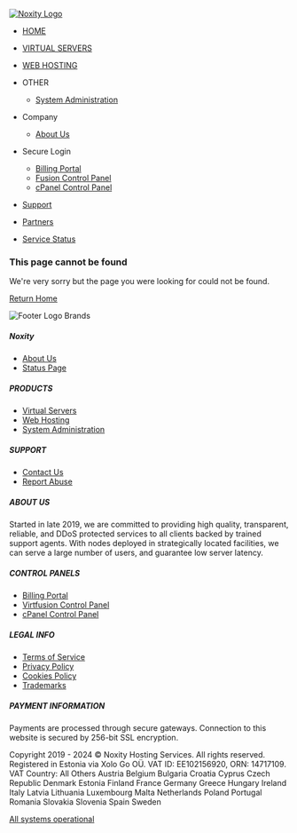 [![Noxity Logo](https://cdn.noxity.io/img/logos/long-logo-test.png)](https://noxity.io/)

* [HOME](https://noxity.io/)
* [VIRTUAL SERVERS](https://noxity.io/virtual-servers)
* [WEB HOSTING](https://noxity.io/web-hosting)
* OTHER
    * [System Administration](https://noxity.io/system-administration)
* Company
    * [About Us](https://noxity.io/about)
* Secure Login
    * [Billing Portal](https://my.graphicaluserinterface.net/)
    * [Fusion Control Panel](https://fusion.graphicaluserinterface.net/)
    * [cPanel Control Panel](https://delta.web.graphicaluserinterface.net:2083/)

* [Support](https://noxity.io/support)
* [Partners](https://noxity.io/partners)
* [Service Status](https://status.noxity.io/)

### This page cannot be found

We're very sorry but the page you were looking for could not be found.  
  
[Return Home](https://noxity.io/)

![Footer Logo Brands](https://cdn.noxity.io/img/custom/footer-brands-new.png)

##### Noxity

* [About Us](https://simpliservers.com/about)
* [Status Page](https://status.noxity.io/)

##### PRODUCTS

* [Virtual Servers](https://simpliservers.com/virtual-servers)
* [Web Hosting](https://simpliservers.com/web-hosting)
* [System Administration](https://simpliservers.com/system-administration)

##### SUPPORT

* [Contact Us](https://simpliservers.com/support)
* [Report Abuse](https://simpliservers.com/abuse)

##### ABOUT US

Started in late 2019, we are committed to providing high quality, transparent, reliable, and DDoS protected services to all clients backed by trained support agents. With nodes deployed in strategically located facilities, we can serve a large number of users, and guarantee low server latency.

[](https://x.com/noxityio "Twitter")[](https://discord.gg/yJWvqYSgnU "Discord")[](https://www.youtube.com/@noxityio "YouTube")[](https://www.instagram.com/noxityio "Instagram")[](https://www.linkedin.com/company/85980460/ "LinkedIn")[](https://tiktok.com/@noxityio "TikTok")[](https://simpliservers.com/go/trustpilot "TrustPilot")

##### CONTROL PANELS

* [Billing Portal](https://my.graphicaluserinterface.net/)
* [Virtfusion Control Panel](https://fusion.graphicaluserinterface.net/)
* [cPanel Control Panel](https://delta.web.graphicaluserinterface.net:2083/)

##### LEGAL INFO

* [Terms of Service](https://simpliservers.com/legal)
* [Privacy Policy](https://simpliservers.com/legal)
* [Cookies Policy](https://simpliservers.com/legal)
* [Trademarks](https://simpliservers.com/legal)

##### PAYMENT INFORMATION

Payments are processed through secure gateways. Connection to this website is secured by 256-bit SSL encryption.

Copyright 2019 - 2024 © Noxity Hosting Services. All rights reserved.  
Registered in Estonia via Xolo Go OÜ. VAT ID: EE102156920, ORN: 14717109.  
VAT Country: All Others Austria Belgium Bulgaria Croatia Cyprus Czech Republic Denmark Estonia Finland France Germany Greece Hungary Ireland Italy Latvia Lithuania Luxembourg Malta Netherlands Poland Portugal Romania Slovakia Slovenia Spain Sweden

[All systems operational](https://status.noxity.io/)